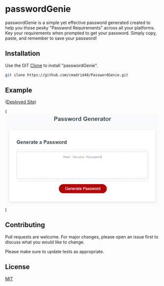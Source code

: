 # passwordGenie

passwordGenie is a simple yet effective password generated created to help you those pesky "Password Requirements" across all your platforms. Key your requirements when prompted to get your password. Simply copy, paste, and remember to save your password!

## Installation

Use the GIT [Clone](https://github.com/cmadrid48/PasswordGenie.git) to install "passwordGenie".

```bash
git clone https://github.com/cmadrid48/PasswordGenie.git
```

## Example

([Deployed Site](https://cmadrid48.github.io/PasswordGenie/))

(![passwordGenie](Assets/AC/03-javascript-homework-demo.png))




## Contributing

Pull requests are welcome. For major changes, please open an issue first
to discuss what you would like to change.

Please make sure to update tests as appropriate.

## License

[MIT](https://choosealicense.com/licenses/mit/)
